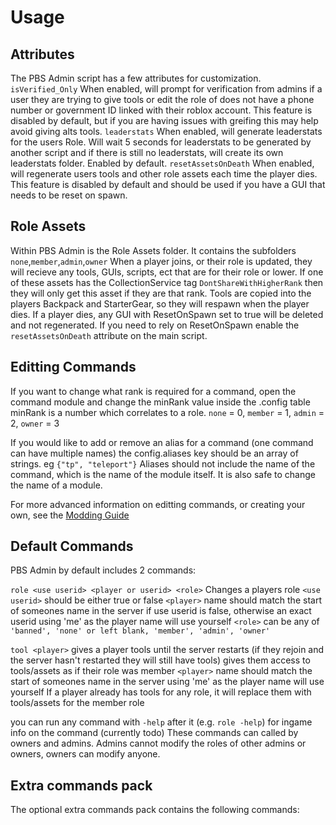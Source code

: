 # Usage
## Attributes
The PBS Admin script has a few attributes for customization.
`isVerified_Only` 
When enabled, will prompt for verification from admins if a user they are trying to give tools or edit the role of does not have a phone number or government ID linked with their roblox account. This feature is disabled by default, but if you are having issues with greifing this may help avoid giving alts tools.
`leaderstats`
When enabled, will generate leaderstats for the users Role. Will wait 5 seconds for leaderstats to be generated by another script and if there is still no leaderstats, will create its own leaderstats folder. Enabled by default.
`resetAssetsOnDeath` 
When enabled, will regenerate users tools and other role assets each time the player dies. This feature is disabled by default and should be used if you have a GUI that needs to be reset on spawn.

## Role Assets
Within PBS Admin is the Role Assets folder. It contains the subfolders `none`,`member`,`admin`,`owner`
When a player joins, or their role is updated, they will recieve any tools, GUIs, scripts, ect that are for their role or lower.
If one of these assets has the CollectionService tag `DontShareWithHigherRank` then they will only get this asset if they are that rank.
Tools are copied into the players Backpack and StarterGear, so they will respawn when the player dies.
If a player dies, any GUI with ResetOnSpawn set to true will be deleted and not regenerated. If you need to rely on ResetOnSpawn enable the `resetAssetsOnDeath` attribute on the main script.

## Editting Commands
If you want to change what rank is required for a command, open the command module and change the minRank value inside the .config table
minRank is a number which correlates to a role. `none` = 0, `member` = 1, `admin` = 2, `owner` = 3

If you would like to add or remove an alias for a command (one command can have multiple names) the config.aliases key should be an array of strings.
eg `{"tp", "teleport"}`
Aliases should not include the name of the command, which is the name of the module itself. It is also safe to change the name of a module.

For more advanced information on editting commands, or creating your own, see the [Modding Guide](./Modding.md)

## Default Commands
PBS Admin by default includes 2 commands:

`role <use userid> <player or userid> <role>`
Changes a players role
`<use userid>` should be either true or false
`<player>` name should match the start of someones name in the server if use userid is false, otherwise an exact userid
	using 'me' as the player name will use yourself
`<role>` can be any of `'banned', 'none' or left blank, 'member', 'admin', 'owner'`

`tool <player>`
gives a player tools until the server restarts (if they rejoin and the server hasn't restarted they will still have tools)
gives them access to tools/assets as if their role was member
`<player>` name should match the start of someones name in the server
	using 'me' as the player name will use yourself
If a player already has tools for any role, it will replace them with tools/assets for the member role

you can run any command with `-help` after it (e.g. `role -help`) for ingame info on the command (currently todo)
These commands can called by owners and admins. Admins cannot modify the roles of other admins or owners, owners can modify anyone.

## Extra commands pack
The optional extra commands pack contains the following commands: